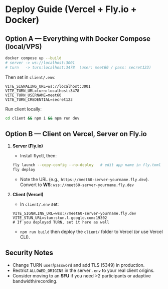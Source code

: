 # Deploy Guide (Vercel + Fly.io + Docker)

## Option A — Everything with Docker Compose (local/VPS)
```bash
docker compose up --build
# server -> ws://localhost:3001
# turn   -> turn:localhost:3478  (user: meet60 / pass: secret123)
```
Then set in `client/.env`:
```
VITE_SIGNALING_URL=ws://localhost:3001
VITE_TURN_URL=turn:localhost:3478
VITE_TURN_USERNAME=meet60
VITE_TURN_CREDENTIAL=secret123
```
Run client locally:
```bash
cd client && npm i && npm run dev
```

## Option B — Client on Vercel, Server on Fly.io
1) **Server (Fly.io)**
   - Install flyctl, then:
   ```bash
   fly launch --copy-config --no-deploy   # edit app name in fly.toml
   fly deploy
   ```
   - Note the URL (e.g., `https://meet60-server-yourname.fly.dev`). Convert to **WS**: `wss://meet60-server-yourname.fly.dev`

2) **Client (Vercel)**
   - In `client/.env` set:
   ```
   VITE_SIGNALING_URL=wss://meet60-server-yourname.fly.dev
   VITE_STUN_URL=stun:stun.l.google.com:19302
   # If you deployed TURN, set it here as well
   ```
   - `npm run build` then deploy the `client/` folder to Vercel (or use Vercel CLI).

## Security Notes
- Change TURN `user`/`password` and add TLS (5349) in production.
- Restrict `ALLOWED_ORIGINS` in the server `.env` to your real client origins.
- Consider moving to an **SFU** if you need >2 participants or adaptive bandwidth/recording.
